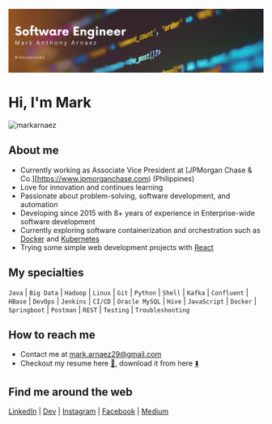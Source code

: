 
![banner](./resources/image/banner.png)

# Hi, I'm Mark

<p align="left"> <img src="https://komarev.com/ghpvc/?username=markarnaez&label=Profile%20views&color=0e75b6&style=flat" alt="markarnaez" /> </p>

## About me

- Currently working as Associate Vice President at [JPMorgan Chase & Co.][https://www.jpmorganchase.com) (Philippines)
- Love for innovation and continues learning
- Passionate about problem-solving, software development, and automation
- Developing since 2015 with 8+ years of experience in Enterprise-wide software development
- Currently exploring software containerization and orchestration such as [Docker](https://docker.com) and [Kubernetes](https://kubernetes.io)
- Trying some simple web development projects with [React](https://react.dev)

## My specialties

`Java` | `Big Data` | `Hadoop` | `Linux` | `Git` | `Python` | `Shell` | `Kafka` | `Confluent` | `HBase` | `DevOps` | `Jenkins` | `CI/CD` | `Oracle MySQL` | `Hive` | `JavaScript` | `Docker` | `Springboot` | `Postman` | `REST` | `Testing` | `Troubleshooting` 

## How to reach me
- Contact me at [mark.arnaez29@gmail.com](mailto:mark.arnaez29@gmail.com)
- Checkout my resume here [📝](https://htmlpreview.github.io/?https://raw.githubusercontent.com/markarnaez/markarnaez/main/output/markarnaez-resume.html?sanitize=true), download it from here [⬇️](https://github.com/markarnaez/markarnaez/raw/main/output/markarnaez-resume.pdf) 

## Find me around the web
[LinkedIn](https://https://linkedin.com/in/mark-anthony-arnaez) | [Dev](https://dev.to/markarnaez) | [Instagram](https://instagram.com/watashiwazero) | [Facebook](https://fb.com/markanthony.arnaez) | [Medium]( https://medium.com/@markarnaez)

